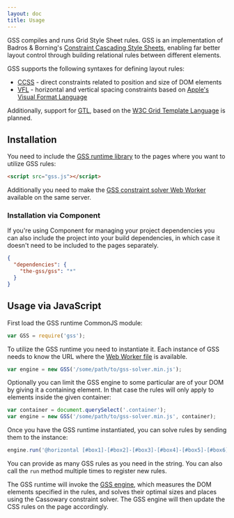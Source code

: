 ```yaml
---
layout: doc
title: Usage
---
```

GSS compiles and runs Grid Style Sheet rules. GSS is an implementation of Badros & Borning's [Constraint Cascading Style Sheets](http://www.cs.washington.edu/research/constraints/web/ccss-uwtr.pdf), enabling far better layout control through building relational rules between different elements.

GSS supports the following syntaxes for defining layout rules:

* [CCSS](/docs/ccss/) - direct constraints related to position and size of DOM elements
* [VFL](/docs/vfl/) - horizontal and vertical spacing constraints based on [Apple's Visual Format Language](http://developer.apple.com/library/ios/documentation/UserExperience/Conceptual/AutolayoutPG/Articles/formatLanguage.html)

Additionally, support for [GTL](https://github.com/the-gss/gtl-compiler#readme), based on the [W3C Grid Template Language](http://dev.w3.org/csswg/css-template/) is planned.

## Installation

You need to include the [GSS runtime library](/browser/gss.js) to the pages where you want to utilize GSS rules:

```html
<script src="gss.js"></script>
```

Additionally you need to make the [GSS constraint solver Web Worker](/browser/gss-solver.min.js) available on the same server.

### Installation via Component

If you're using Component for managing your project dependencies you can also include the project into your build dependencies, in which case it doesn't need to be included to the pages separately.

```json
{
  "dependencies": {
    "the-gss/gss": "*"
  }
}
```

## Usage via JavaScript

First load the GSS runtime CommonJS module:

```javascript
var GSS = require('gss');
```

To utilize the GSS runtime you need to instantiate it. Each instance of GSS needs to know the URL where the [Web Worker file](/browser/gss-solver.min.js) is available.

```javascript
var engine = new GSS('/some/path/to/gss-solver.min.js');
```

Optionally you can limit the GSS engine to some particular are of your DOM by giving it a containing element. In that case the rules will only apply to elements inside the given container:

```javascript
var container = document.querySelect('.container');
var engine = new GSS('/some/path/to/gss-solver.min.js', container);
```

Once you have the GSS runtime instantiated, you can solve rules by sending them to the instance:

```javascript
engine.run('@horizontal [#box1]-[#box2]-[#box3]-[#box4]-[#box5]-[#box6];');
```

You can provide as many GSS rules as you need in the string. You can also call the `run` method multiple times to register new rules.

The GSS runtime will invoke the [GSS engine](/docs/engine/), which measures the DOM elements specified in the rules, and solves their optimal sizes and places using the Cassowary constraint solver. The GSS engine will then update the CSS rules on the page accordingly.
